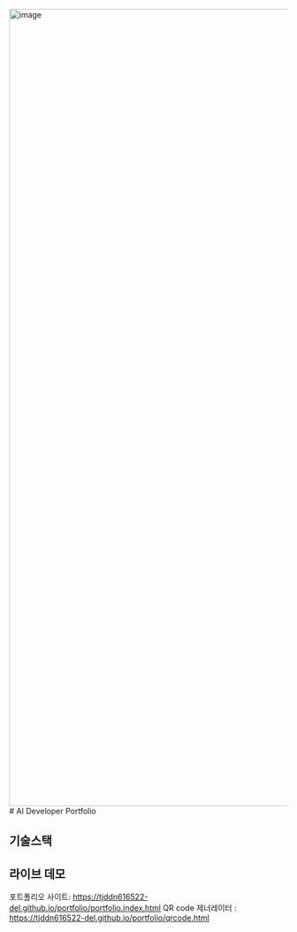 <img width="2560" height="1440" alt="image" src="https://github.com/user-attachments/assets/9bdbd3f7-4328-4ad7-a4bf-9e146324a474" /># AI Developer Portfolio

## 기술스택

## 라이브 데모
포트폴리오 사이트: https://tjddn616522-del.github.io/portfolio/portfolio.index.html
 QR code 제너레이터 : https://tjddn616522-del.github.io/portfolio/qrcode.html
